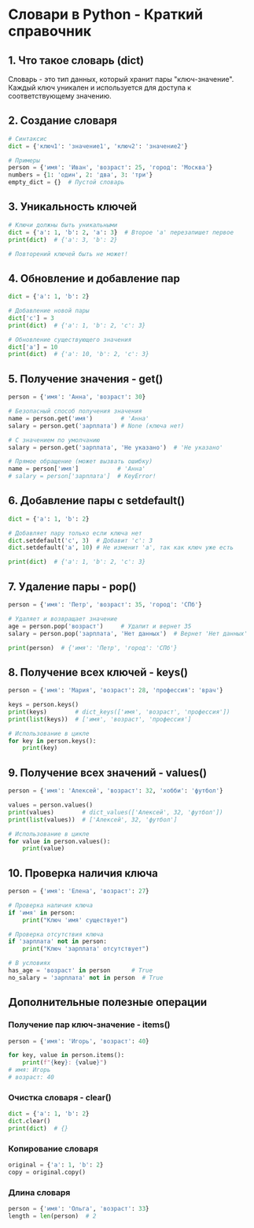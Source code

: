 # Словари в Python - Краткий справочник

## 1. Что такое словарь (dict)
Словарь - это тип данных, который хранит пары "ключ-значение". Каждый ключ уникален и используется для доступа к соответствующему значению.

## 2. Создание словаря
```python
# Синтаксис
dict = {'ключ1': 'значение1', 'ключ2': 'значение2'}

# Примеры
person = {'имя': 'Иван', 'возраст': 25, 'город': 'Москва'}
numbers = {1: 'один', 2: 'два', 3: 'три'}
empty_dict = {}  # Пустой словарь
```

## 3. Уникальность ключей
```python
# Ключи должны быть уникальными
dict = {'a': 1, 'b': 2, 'a': 3}  # Второе 'a' перезапишет первое
print(dict)  # {'a': 3, 'b': 2}

# Повторений ключей быть не может!
```

## 4. Обновление и добавление пар
```python
dict = {'a': 1, 'b': 2}

# Добавление новой пары
dict['c'] = 3
print(dict)  # {'a': 1, 'b': 2, 'c': 3}

# Обновление существующего значения
dict['a'] = 10
print(dict)  # {'a': 10, 'b': 2, 'c': 3}
```

## 5. Получение значения - get()
```python
person = {'имя': 'Анна', 'возраст': 30}

# Безопасный способ получения значения
name = person.get('имя')        # 'Анна'
salary = person.get('зарплата') # None (ключа нет)

# С значением по умолчанию
salary = person.get('зарплата', 'Не указано')  # 'Не указано'

# Прямое обращение (может вызвать ошибку)
name = person['имя']           # 'Анна'
# salary = person['зарплата']  # KeyError!
```

## 6. Добавление пары с setdefault()
```python
dict = {'a': 1, 'b': 2}

# Добавляет пару только если ключа нет
dict.setdefault('c', 3)  # Добавит 'c': 3
dict.setdefault('a', 10) # Не изменит 'a', так как ключ уже есть

print(dict)  # {'a': 1, 'b': 2, 'c': 3}
```

## 7. Удаление пары - pop()
```python
person = {'имя': 'Петр', 'возраст': 35, 'город': 'СПб'}

# Удаляет и возвращает значение
age = person.pop('возраст')     # Удалит и вернет 35
salary = person.pop('зарплата', 'Нет данных')  # Вернет 'Нет данных'

print(person)  # {'имя': 'Петр', 'город': 'СПб'}
```

## 8. Получение всех ключей - keys()
```python
person = {'имя': 'Мария', 'возраст': 28, 'профессия': 'врач'}

keys = person.keys()
print(keys)        # dict_keys(['имя', 'возраст', 'профессия'])
print(list(keys))  # ['имя', 'возраст', 'профессия']

# Использование в цикле
for key in person.keys():
    print(key)
```

## 9. Получение всех значений - values()
```python
person = {'имя': 'Алексей', 'возраст': 32, 'хобби': 'футбол'}

values = person.values()
print(values)        # dict_values(['Алексей', 32, 'футбол'])
print(list(values))  # ['Алексей', 32, 'футбол']

# Использование в цикле
for value in person.values():
    print(value)
```

## 10. Проверка наличия ключа
```python
person = {'имя': 'Елена', 'возраст': 27}

# Проверка наличия ключа
if 'имя' in person:
    print("Ключ 'имя' существует")

# Проверка отсутствия ключа
if 'зарплата' not in person:
    print("Ключ 'зарплата' отсутствует")

# В условиях
has_age = 'возраст' in person      # True
no_salary = 'зарплата' not in person  # True
```

## Дополнительные полезные операции

### Получение пар ключ-значение - items()
```python
person = {'имя': 'Игорь', 'возраст': 40}

for key, value in person.items():
    print(f"{key}: {value}")
# имя: Игорь
# возраст: 40
```

### Очистка словаря - clear()
```python
dict = {'a': 1, 'b': 2}
dict.clear()
print(dict)  # {}
```

### Копирование словаря
```python
original = {'a': 1, 'b': 2}
copy = original.copy()
```

### Длина словаря
```python
person = {'имя': 'Ольга', 'возраст': 33}
length = len(person)  # 2
```